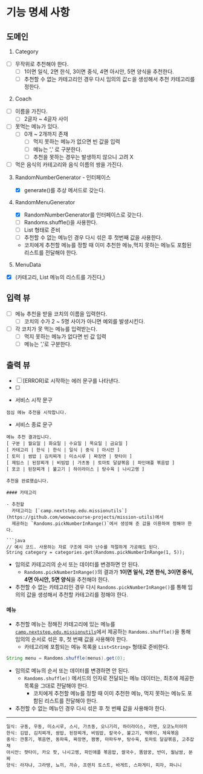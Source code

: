 # 기능 명세 사항

## 도메인
1. Category
- [ ] 무작위로 추천해야 한다.
    - [ ] 1이면 일식, 2면 한식, 3이면 중식, 4면 아시안, 5면 양식을 추천한다.
    - [ ] 추천할 수 없는 카테고리인 경우 다시 임의의 값ㄷ을 생성해서 추천 카테고리를 정한다.

2. Coach
- [ ] 이름을 가진다.
    - [ ] 2글자 ~ 4글자 사이
- [ ] 못먹는 메뉴가 있다.
    - [ ] 0개 ~ 2개까지 존재
        - [ ] 먹지 못하는 메뉴가 없으면 빈 값을 입력
        - [ ] 메뉴는 ',' 로 구분한다.
        - [ ] 추천을 못하는 경우는 발생하지 않으니 고려 X
- [ ] 먹은 음식의 카테고리와 음식 이름의 쌍을 가진다.

3. RandomNumberGenerator - 인터페이스
    - [x] generate()를 추상 메서드로 갖는다.

4. RandomMenuGenerator
    - [x] RandomNumberGenerator를 인터페이스로 갖는다.
    - [ ] Randoms.shuffle()을 사용한다.
    - [ ] List<String> 형태로 준비
    - [ ] 추천할 수 없는 메뉴인 경우 다시 섞은 후 첫번째 값을 사용한다.
    - 코치에게 추천할 메뉴를 정할 때 이미 추천한 메뉴,먹지 못하는 메뉴도 포함된 리스트를 전달해야 한다.

5. MenuData
- [x] (카테고리, List<String> 메뉴의 리스트를 가진다,)
## 입력 뷰
- [ ] 메뉴 추천을 받을 코치의 이름을 입력한다.
    - [ ] 코치의 수가 2 ~ 5명 사이가 아니면 예외를 발생시킨다.
- [ ] 각 코치가 못 먹는 메뉴를 입력받는다.
    - [ ] 먹지 못하는 메뉴가 없다면 빈 값 입력
    - [ ] 메뉴는 ','로 구분한다.

## 출력 뷰
- [ ] [ERROR]로 시작하는 에러 문구를 나타낸다.
- [ ] 
- 서비스 시작 문구

```
점심 메뉴 추천을 시작합니다.
```

- 서비스 종료 문구

```
메뉴 추천 결과입니다.
[ 구분 | 월요일 | 화요일 | 수요일 | 목요일 | 금요일 ]
[ 카테고리 | 한식 | 한식 | 일식 | 중식 | 아시안 ]
[ 토미 | 쌈밥 | 김치찌개 | 미소시루 | 짜장면 | 팟타이 ]
[ 제임스 | 된장찌개 | 비빔밥 | 가츠동 | 토마토 달걀볶음 | 파인애플 볶음밥 ]
[ 포코 | 된장찌개 | 불고기 | 하이라이스 | 탕수육 | 나시고렝 ]

추천을 완료했습니다.

#### 카테고리

- 추천할
  카테고리는 [`camp.nextstep.edu.missionutils`](https://github.com/woowacourse-projects/mission-utils)에서
  제공하는 `Randoms.pickNumberInRange()`에서 생성해 준 값을 이용하여 정해야 한다.

```java
// 예시 코드. 사용하는 자료 구조에 따라 난수를 적절하게 가공해도 된다.
String category = categories.get(Randoms.pickNumberInRange(1, 5));
```

- 임의로 카테고리의 순서 또는 데이터를 변경하면 안 된다.
    - `Randoms.pickNumberInRange()`의 결과가 **1이면 일식, 2면 한식, 3이면 중식, 4면 아시안, 5면 양식**을 추천해야 한다.
- 추천할 수 없는 카테고리인 경우 다시 `Randoms.pickNumberInRange()`를 통해 임의의 값을 생성해서 추천할 카테고리를 정해야 한다.

#### 메뉴

- 추천할 메뉴는 정해진 카테고리에 있는
  메뉴를 [`camp.nextstep.edu.missionutils`](https://github.com/woowacourse-projects/mission-utils)에서
  제공하는 `Randoms.shuffle()`을 통해 임의의 순서로 섞은 후, 첫 번째 값을 사용해야 한다.
    - 카테고리에 포함되는 메뉴 목록을 `List<String>` 형태로 준비한다.

```java
String menu = Randoms.shuffle(menus).get(0);
```

- 임의로 메뉴의 순서 또는 데이터를 변경하면 안 된다.
    - `Randoms.shuffle()` 메서드의 인자로 전달되는 메뉴 데이터는, 최초에 제공한 목록을 그대로 전달해야 한다.
        - 코치에게 추천할 메뉴를 정할 때 이미 추천한 메뉴, 먹지 못하는 메뉴도 포함된 리스트를 전달해야 한다.
- 추천할 수 없는 메뉴인 경우 다시 섞은 후 첫 번째 값을 사용해야 한다.

---

```
일식: 규동, 우동, 미소시루, 스시, 가츠동, 오니기리, 하이라이스, 라멘, 오코노미야끼
한식: 김밥, 김치찌개, 쌈밥, 된장찌개, 비빔밥, 칼국수, 불고기, 떡볶이, 제육볶음
중식: 깐풍기, 볶음면, 동파육, 짜장면, 짬뽕, 마파두부, 탕수육, 토마토 달걀볶음, 고추잡채
아시안: 팟타이, 카오 팟, 나시고렝, 파인애플 볶음밥, 쌀국수, 똠얌꿍, 반미, 월남쌈, 분짜
양식: 라자냐, 그라탱, 뇨끼, 끼슈, 프렌치 토스트, 바게트, 스파게티, 피자, 파니니
```